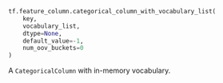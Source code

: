 ```python
tf.feature_column.categorical_column_with_vocabulary_list(
    key,
    vocabulary_list,
    dtype=None,
    default_value=-1,
    num_oov_buckets=0
)
```
A ```CategoricalColumn``` with in-memory vocabulary.
